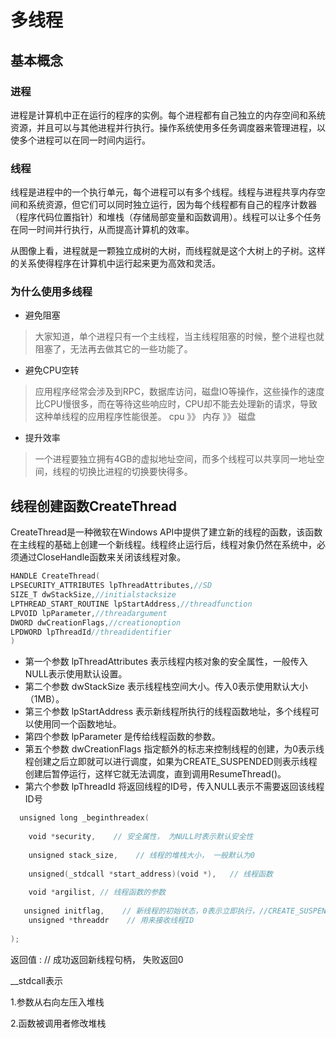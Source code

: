 # 多线程
## 基本概念
### 进程

进程是计算机中正在运行的程序的实例。每个进程都有自己独立的内存空间和系统资源，并且可以与其他进程并行执行。操作系统使用多任务调度器来管理进程，以使多个进程可以在同一时间内运行。

### 线程

线程是进程中的一个执行单元，每个进程可以有多个线程。线程与进程共享内存空间和系统资源，但它们可以同时独立运行，因为每个线程都有自己的程序计数器 （程序代码位置指针）和堆栈（存储局部变量和函数调用）。线程可以让多个任务在同一时间并行执行，从而提高计算机的效率。

从图像上看，进程就是一颗独立成树的大树，而线程就是这个大树上的子树。这样的关系使得程序在计算机中运行起来更为高效和灵活。

### 为什么使用多线程
+ 避免阻塞
> 大家知道，单个进程只有一个主线程，当主线程阻塞的时候，整个进程也就阻塞了，无法再去做其它的一些功能了。
+ 避免CPU空转
> 应用程序经常会涉及到RPC，数据库访问，磁盘IO等操作，这些操作的速度比CPU慢很多，而在等待这些响应时，CPU却不能去处理新的请求，导致这种单线程的应用程序性能很差。  cpu 》》 内存 》》 磁盘
+ 提升效率
> 一个进程要独立拥有4GB的虚拟地址空间，而多个线程可以共享同一地址空间，线程的切换比进程的切换要快得多。

## 线程创建函数CreateThread
CreateThread是一种微软在Windows API中提供了建立新的线程的函数，该函数在主线程的基础上创建一个新线程。线程终止运行后，线程对象仍然在系统中，必须通过CloseHandle函数来关闭该线程对象。
```c++
HANDLE CreateThread(
LPSECURITY_ATTRIBUTES lpThreadAttributes,//SD
SIZE_T dwStackSize,//initialstacksize
LPTHREAD_START_ROUTINE lpStartAddress,//threadfunction
LPVOID lpParameter,//threadargument
DWORD dwCreationFlags,//creationoption
LPDWORD lpThreadId//threadidentifier
)
```
+ 第一个参数 lpThreadAttributes 表示线程内核对象的安全属性，一般传入NULL表示使用默认设置。
+ 第二个参数 dwStackSize 表示线程栈空间大小。传入0表示使用默认大小（1MB）。
+ 第三个参数 lpStartAddress 表示新线程所执行的线程函数地址，多个线程可以使用同一个函数地址。
+ 第四个参数 lpParameter 是传给线程函数的参数。
+ 第五个参数 dwCreationFlags 指定额外的标志来控制线程的创建，为0表示线程创建之后立即就可以进行调度，如果为CREATE_SUSPENDED则表示线程创建后暂停运行，这样它就无法调度，直到调用ResumeThread()。
+ 第六个参数 lpThreadId 将返回线程的ID号，传入NULL表示不需要返回该线程ID号

```c++
  unsigned long _beginthreadex(
  
    void *security,    // 安全属性， 为NULL时表示默认安全性
 
    unsigned stack_size,    // 线程的堆栈大小， 一般默认为0
 
    unsigned(_stdcall *start_address)(void *),   // 线程函数
 
    void *argilist, // 线程函数的参数
 
   unsigned initflag,    // 新线程的初始状态，0表示立即执行，//CREATE_SUSPENDED表示创建之后挂起
    unsigned *threaddr    // 用来接收线程ID
 
);
```
返回值 : // 成功返回新线程句柄， 失败返回0

__stdcall表示

1.参数从右向左压入堆栈

2.函数被调用者修改堆栈
